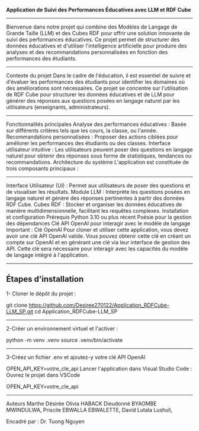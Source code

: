 **Application de Suivi des Performances Éducatives avec LLM et RDF Cube**

--------------------------------------------------------------------------------------------------------------------------------------------------------------------------------------------------------------------------------------------------------------------------------------------------------------------------------------------------------------------------------------------------------------------------------------------------------------------------------------------------------------------------------------------------------------

Bienvenue dans notre projet qui combine des Modèles de Langage de Grande Taille (LLM) et des Cubes RDF pour offrir une solution innovante de suivi des performances éducatives. Ce projet permet de structurer des données éducatives et d'utiliser l'intelligence artificielle pour produire des analyses et des recommandations personnalisées en fonction des performances des étudiants.


-----------------------------------------------------------------------------------------------------------------------------------------------------------------------------------------------------------------------------------------------------------------------------
Contexte du projet
Dans le cadre de l'éducation, il est essentiel de suivre et d'évaluer les performances des étudiants pour identifier les domaines où des améliorations sont nécessaires. Ce projet se concentre sur l'utilisation de RDF Cube pour structurer les données éducatives et de LLM pour générer des réponses aux questions posées en langage naturel par les utilisateurs (enseignants, administrateurs).

-----------------------------------------------------------------------------------------------------------------------------------------------------------------------------------------------------------------------------------------------------------------------------
Fonctionnalités principales
Analyse des performances éducatives : Basée sur différents critères tels que les cours, la classe, ou l'année.
Recommandations personnalisées : Proposer des actions ciblées pour améliorer les performances des étudiants ou des classes.
Interface utilisateur intuitive : Les utilisateurs peuvent poser des questions en langage naturel pour obtenir des réponses sous forme de statistiques, tendances ou recommandations.
Architecture du système
L'application est constituée de trois composants principaux :

-----------------------------------------------------------------------------------------------------------------------------------------------------------------------------------------------------------------------------------------------------------------------------
Interface Utilisateur (UI) : Permet aux utilisateurs de poser des questions et de visualiser les résultats.
Module LLM : Interprète les questions posées en langage naturel et génère des réponses pertinentes à partir des données RDF Cube.
Cubes RDF : Stocker et organiser les données éducatives de manière multidimensionnelle, facilitant les requêtes complexes.
Installation et configuration
Prérequis
Python 3.10 ou plus récent
Poésie pour la gestion des dépendances
Clé API OpenAI pour interagir avec le modèle de langage
Important : Clé OpenAI
Pour cloner et utiliser cette application, vous devez avoir une clé API OpenAI valide. Vous pouvez obtenir cette clé en créant un compte sur OpenAI et en générant une clé via leur interface de gestion des API. Cette clé sera nécessaire pour interagir avec les capacités du modèle de langage intégré à l'application.

-----------------------------------------------------------------------------------------------------------------------------------------------------------------------------------------------------------------------------------------------------------------------------
Étapes d'installation
-----------------------------------------------------------------------------------------------------------------------------------------------------------------------------------------------------------------------------------------------------------------------------
1- Cloner le dépôt du projet :

git clone https://github.com/Desiree270122/Application_RDFCube-LLM_SP.git
cd Application_RDFCube-LLM_SP

----------------------------------------------------------------------------------------------------------------------------------------------------------------------------------------------------------------------------------------------------------------------------
2-Créer un environnement virtuel et l'activer :

python -m venv .venv
source .venv/bin/activate

-------------------------------------------------------------------------------------------------------------------------------------------------------------------------------------------------------------------------------------------------------------------------------
3-Créez un fichier .env et ajoutez-y votre clé API OpenAI

OPEN_API_KEY=votre_cle_api
Lancer l'application dans Visual Studio Code : Ouvrez le projet dans VSCode

OPEN_API_KEY=votre_cle_api

-------------------------------------------------------------------------------------------------------------------------------------------------------------------------------------------------------------------------------------------------------------------------------
Auteurs
Marthe Désirée Olivia HABACK
Dieudonné BYAOMBE MWINDULWA, 
Priscile EBWALLA EBWALETTE, 
David Lutala Lushuli,

Encadré par : Dr. Tuong Nguyen
